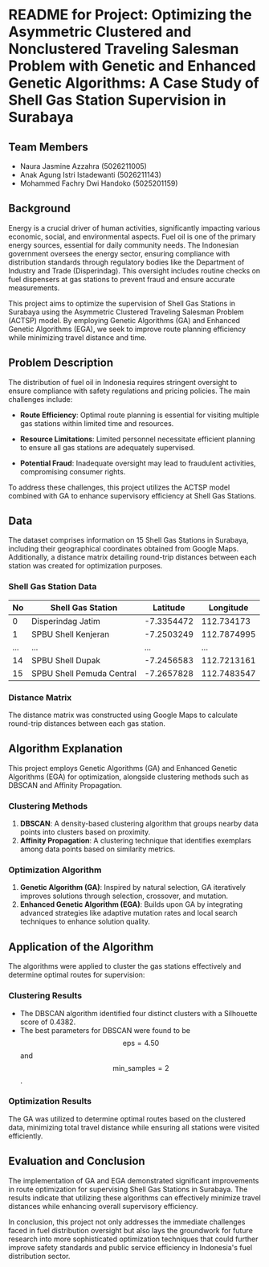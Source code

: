 # README for Project: Optimizing the Asymmetric Clustered and Nonclustered Traveling Salesman Problem with Genetic and Enhanced Genetic Algorithms: A Case Study of Shell Gas Station Supervision in Surabaya

## Team Members
- Naura Jasmine Azzahra (5026211005)
- Anak Agung Istri Istadewanti (5026211143)
- Mohammed Fachry Dwi Handoko (5025201159)

## Background
Energy is a crucial driver of human activities, significantly impacting various economic, social, and environmental aspects. Fuel oil is one of the primary energy sources, essential for daily community needs. The Indonesian government oversees the energy sector, ensuring compliance with distribution standards through regulatory bodies like the Department of Industry and Trade (Disperindag). This oversight includes routine checks on fuel dispensers at gas stations to prevent fraud and ensure accurate measurements.

This project aims to optimize the supervision of Shell Gas Stations in Surabaya using the Asymmetric Clustered Traveling Salesman Problem (ACTSP) model. By employing Genetic Algorithms (GA) and Enhanced Genetic Algorithms (EGA), we seek to improve route planning efficiency while minimizing travel distance and time.

## Problem Description
The distribution of fuel oil in Indonesia requires stringent oversight to ensure compliance with safety regulations and pricing policies. The main challenges include:

- **Route Efficiency**: Optimal route planning is essential for visiting multiple gas stations within limited time and resources.
  
- **Resource Limitations**: Limited personnel necessitate efficient planning to ensure all gas stations are adequately supervised.
  
- **Potential Fraud**: Inadequate oversight may lead to fraudulent activities, compromising consumer rights.

To address these challenges, this project utilizes the ACTSP model combined with GA to enhance supervisory efficiency at Shell Gas Stations.

## Data
The dataset comprises information on 15 Shell Gas Stations in Surabaya, including their geographical coordinates obtained from Google Maps. Additionally, a distance matrix detailing round-trip distances between each station was created for optimization purposes.

### Shell Gas Station Data

| No | Shell Gas Station         | Latitude    | Longitude   |
|----|--------------------------|-------------|-------------|
| 0  | Disperindag Jatim        | -7.3354472  | 112.734173  |
| 1  | SPBU Shell Kenjeran      | -7.2503249  | 112.7874995 |
| ...| ...                      | ...         | ...         |
| 14 | SPBU Shell Dupak         | -7.2456583  | 112.7213161 |
| 15 | SPBU Shell Pemuda Central | -7.2657828  | 112.7483547 |

### Distance Matrix
The distance matrix was constructed using Google Maps to calculate round-trip distances between each gas station.

## Algorithm Explanation
This project employs Genetic Algorithms (GA) and Enhanced Genetic Algorithms (EGA) for optimization, alongside clustering methods such as DBSCAN and Affinity Propagation.

### Clustering Methods
1. **DBSCAN**: A density-based clustering algorithm that groups nearby data points into clusters based on proximity.
2. **Affinity Propagation**: A clustering technique that identifies exemplars among data points based on similarity metrics.

### Optimization Algorithm
1. **Genetic Algorithm (GA)**: Inspired by natural selection, GA iteratively improves solutions through selection, crossover, and mutation.
2. **Enhanced Genetic Algorithm (EGA)**: Builds upon GA by integrating advanced strategies like adaptive mutation rates and local search techniques to enhance solution quality.

## Application of the Algorithm
The algorithms were applied to cluster the gas stations effectively and determine optimal routes for supervision:

### Clustering Results
- The DBSCAN algorithm identified four distinct clusters with a Silhouette score of 0.4382.
- The best parameters for DBSCAN were found to be $$ \text{eps} = 4.50 $$ and $$ \text{min\_samples} = 2 $$.

### Optimization Results
The GA was utilized to determine optimal routes based on the clustered data, minimizing total travel distance while ensuring all stations were visited efficiently.

## Evaluation and Conclusion
The implementation of GA and EGA demonstrated significant improvements in route optimization for supervising Shell Gas Stations in Surabaya. The results indicate that utilizing these algorithms can effectively minimize travel distances while enhancing overall supervisory efficiency.

In conclusion, this project not only addresses the immediate challenges faced in fuel distribution oversight but also lays the groundwork for future research into more sophisticated optimization techniques that could further improve safety standards and public service efficiency in Indonesia's fuel distribution sector.
